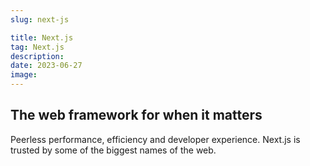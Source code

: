 ```yaml
---
slug: next-js

title: Next.js
tag: Next.js
description:
date: 2023-06-27
image:
---
```


## The web framework for when it matters

Peerless performance, efficiency and developer experience. Next.js is trusted by some of the biggest names of the web.
